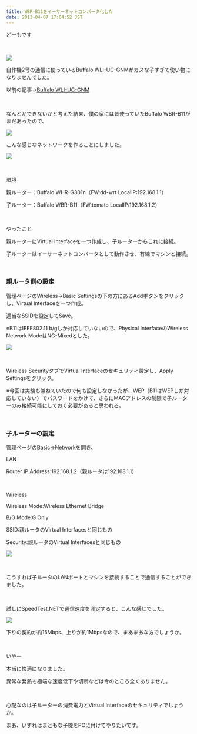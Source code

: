 ```yaml
---
title: WBR-B11をイーサーネットコンバータ化した
date: 2013-04-07 17:04:52 JST
---
```

<p>どーもです</p>
<p>&nbsp;</p>
<p><img src="https://lh5.googleusercontent.com/-wn9ewHUqHWM/UTKmaBT-UjI/AAAAAAAABUc/G58KszEU9og/s640/IMG_0082.JPG" /></p>
<p>自作機2号の通信に使っているBuffalo WLI-UC-GNMがカスな子すぎて使い物になりませんでした。</p>
<p>以前の記事→<a href="http://tosainu.wktk.so/view/256">Buffalo WLI-UC-GNM</a></p>
<p>&nbsp;</p>
<p>なんとかできないかと考えた結果、僕の家には昔使っていたBuffalo WBR-B11がまだあったので、</p>
<p><img src="https://lh3.googleusercontent.com/-3_STouXiXyw/UWEfmW_4AoI/AAAAAAAAB3Y/pHQeAOW6m2g/s640/IMG_0361.JPG" /></p>
<p>こんな感じなネットワークを作ることにしました。</p>
<p><img src="https://lh3.googleusercontent.com/-UMvi0cMQNMo/UWEflobvjMI/AAAAAAAAB3U/Sp5ITADUPQM/s640/out.png" /></p>
<p>&nbsp;</p>
<p>環境</p>
<p>親ルーター：Buffalo WHR-G301n（FW:dd-wrt LocalIP:192.168.1.1）</p>
<p>子ルーター：Buffalo WBR-B11（FW:tomato LocalIP:192.168.1.2）</p>
<p>&nbsp;</p>
<p>やったこと</p>
<p>親ルーターにVirtual Interfaceを一つ作成し、子ルーターからこれに接続。</p>
<p>子ルーターはイーサーネットコンバータとして動作させ、有線でマシンと接続。</p>
<p>&nbsp;</p>
<h3>親ルータ側の設定</h3>
<p>管理ページのWireless→Basic Settingsの下の方にあるAddボタンをクリックし、Virtual Interfaceを一つ作成。</p>
<p>適当なSSIDを設定してSave。</p>
<p>※B11はIEEE802.11 b/gしか対応していないので、Physical InterfaceのWireless Network ModeはNG-Mixedとした。</p>
<p><img src="https://lh6.googleusercontent.com/-EnZtslG1tEw/UWEhtvw-gkI/AAAAAAAAB3o/T1-IrM_BjEM/s640/Screenshot%2520from%25202013-04-07%252016%253A33%253A35.png" /></p>
<p>&nbsp;</p>
<p>Wireless SecurityタブでVirtual Interfaceのセキュリティ設定し、Apply Settingsをクリック。</p>
<p>※今回は実験も兼ねていたので何も設定しなかったが、WEP（B11はWEPしか対応していない）でパスワードをかけて、さらにMACアドレスの制限で子ルーターのみ接続可能にしておく必要があると思われる。</p>
<p>&nbsp;</p>
<h3>子ルーターの設定</h3>
<p>管理ページのBasic→Networkを開き、</p>
<p>LAN</p>
<p>Router IP Address:192.168.1.2（親ルータは192.168.1.1）</p>
<p>&nbsp;</p>
<p>Wireless</p>
<p>Wireless Mode:Wireless Ethernet Bridge</p>
<p>B/G Mode:G Only</p>
<p>SSID:親ルータのVirtual Interfacesと同じもの</p>
<p>Security:親ルータのVirtual Interfacesと同じもの</p>
<p><img src="https://lh6.googleusercontent.com/-vW2Hxk4CPGw/UWEl5JBQcwI/AAAAAAAAB34/VRrZ9O770us/s640/Screenshot%2520from%25202013-04-07%252016%253A50%253A19.png" /></p>
<p>&nbsp;</p>
<p>こうすれば子ルータのLANポートとマシンを接続することで通信することができました。</p>
<p>&nbsp;</p>
<p>試しにSpeedTest.NETで通信速度を測定すると、こんな感じでした。</p>
<p><img src="https://lh5.googleusercontent.com/-Wit4qqfpm7s/UWEm5AsLSLI/AAAAAAAAB4E/R4m134KL1VU/s640/Screenshot%2520from%25202013-04-07%252015-52-57.png" /></p>
<p>下りの契約が約15Mbps、上りが約1Mbpsなので、まあまあな方でしょうか。</p>
<p>&nbsp;</p>
<p>いやー</p>
<p>本当に快適になりました。</p>
<p>異常な発熱も極端な速度低下や切断などは今のところ全くありません。</p>
<p>&nbsp;</p>
<p>心配なのは子ルーターの消費電力とVirtual Interfaceのセキュリティでしょうか。</p>
<p>まあ、いずれはまともな子機をPCに付けてやりたいです。</p>
<p>&nbsp;</p>
